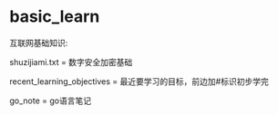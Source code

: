 # basic_learn
互联网基础知识:

shuzijiami.txt = 数字安全加密基础

recent_learning_objectives = 最近要学习的目标，前边加#标识初步学完

go_note = go语言笔记
